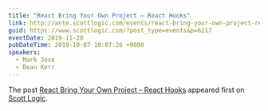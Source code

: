 ```yaml
---
title: "React Bring Your Own Project – React Hooks"
link: http://ante.scottlogic.com/events/react-bring-your-own-project-react-hooks/
guid: https://www.scottlogic.com/?post_type=events&p=6217
eventDate: 2019-11-28
pubDateTime: 2019-10-07 10:07:26 +0000
speakers:
  - Mark Jose
  - Dean Kerr
---
```


<p>The post <a rel="nofollow" href="http://ante.scottlogic.com/events/react-bring-your-own-project-react-hooks/">React Bring Your Own Project &#8211; React Hooks</a> appeared first on <a rel="nofollow" href="http://ante.scottlogic.com">Scott Logic</a>.</p>